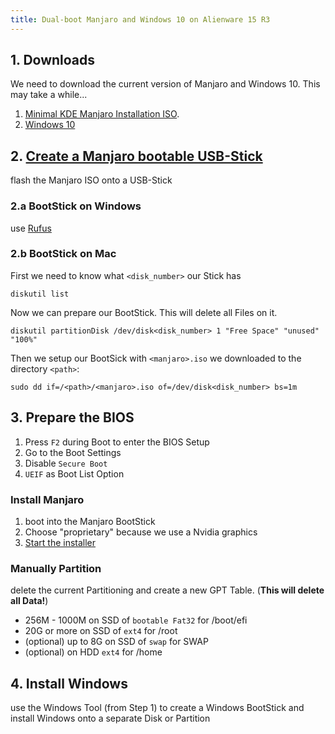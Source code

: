```yaml
---
title: Dual-boot Manjaro and Windows 10 on Alienware 15 R3
---
```


## 1. Downloads
We need to download the current version of Manjaro and Windows 10. 
This may take a while...

1. [Minimal KDE Manjaro Installation ISO](https://manjaro.org/downloads/official/kde/).
2. [Windows 10](https://support.microsoft.com/en-us/windows/create-installation-media-for-windows-99a58364-8c02-206f-aa6f-40c3b507420d)

## 2. [Create a Manjaro bootable USB-Stick](https://manjaro.org/support/firststeps/#create-a-bootable-usb-stick)
flash the Manjaro ISO onto a USB-Stick

### 2.a BootStick on Windows
use [Rufus](https://rufus.ie)

### 2.b BootStick on Mac
First we need to know what `<disk_number>` our Stick has
    
    diskutil list
    
Now we can prepare our BootStick. This will delete all Files on it.
    
    diskutil partitionDisk /dev/disk<disk_number> 1 "Free Space" "unused" "100%"

Then we setup our BootSick with `<manjaro>.iso` we downloaded to the directory `<path>`:
    
    sudo dd if=/<path>/<manjaro>.iso of=/dev/disk<disk_number> bs=1m
    
    
## 3. Prepare the BIOS
1. Press `F2` during Boot to enter the BIOS Setup
2. Go to the Boot Settings
3. Disable `Secure Boot`
4. `UEIF` as Boot List Option

### Install Manjaro
1. boot into the Manjaro BootStick
2. Choose "proprietary" because we use a Nvidia graphics
3. [Start the installer](https://manjaro.org/support/firststeps/#install-manjaro) 

### Manually Partition
delete the current Partitioning and create a new GPT Table. 
(**This will delete all Data!**)

- 256M - 1000M on SSD of `bootable Fat32` for /boot/efi
- 20G or more on SSD of `ext4` for /root 
- (optional) up to 8G on SSD of `swap` for SWAP 
- (optional) on HDD `ext4` for /home 


## 4. Install Windows
use the Windows Tool (from Step 1) to create a Windows BootStick and install Windows onto a separate Disk or Partition